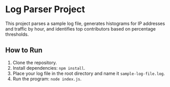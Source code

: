 # Log Parser Project
This project parses a sample log file, generates histograms for IP addresses and traffic by hour, and identifies top contributors based on percentage thresholds.

## How to Run
1. Clone the repository.
2. Install dependencies: `npm install`.
3. Place your log file in the root directory and name it `sample-log-file.log`.
4. Run the program: `node index.js`.
